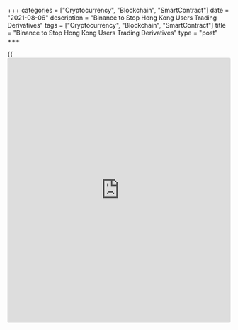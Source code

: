 +++
categories = ["Cryptocurrency", "Blockchain", "SmartContract"]
date = "2021-08-06"
description = "Binance to Stop Hong Kong Users Trading Derivatives"
tags = ["Cryptocurrency", "Blockchain", "SmartContract"]
title = "Binance to Stop Hong Kong Users Trading Derivatives"
type = "post"
+++

{{<iframe id="large-banner" src="https://www.bounty.group/#slide=6.0" width="100%" height="600" scrolling="no" style="border: 0px solid rgb(216, 221, 230); border-radius: 3px;">}}

HONG KONG (Reuters) - Binance, one of the world’s largest cryptocurrency
exchanges, said on Friday it would restrict Hong Kong users from trading
derivative products, the latest in a series of changes the exchange has
made to improve compliance standards.

Users will not be able to open new derivatives products accounts with
immediate effect, and Hong Kong users will have to close their existing
positions from a date to be announced, the statement said, adding this
was “in-line with our commitment to compliance”

Regulators in Hong Kong as well as in Britain, Germany, Japan and Italy
have been ratcheted up pressure on Binance in recent month, worried
about consumer protection and the standard of anti-money laundering
checks at crypto exchanges generally.

Last month, the exchange’s CEO, Zhao Changpeng, said he wanted to
improve relations with regulators and that Binance would seek to
establish regional headquarters, breaking with its decentralised
structure.

Binance also said last month it would wind down its futures and
derivatives business in Germany, Italy and the Netherlands.

_Reporting by Alun John; Editing by Mark Potter_